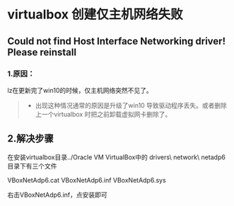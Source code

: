 # virtualbox 创建仅主机网络失败

## Could not find Host Interface Networking driver! Please reinstall

### 1.原因：

lz在更新完了win10的时候，仅主机网络突然不见了。

> - 出现这种情况通常的原因是升级了win10 导致驱动程序丢失。或者删除上一个virtualbox 时把之前卸载虚拟网卡删除了。

## 2.解决步骤

在安装virtualbox目录../Oracle VM VirtualBox中的 drivers\ network\ netadp6目录下有三个文件 

VBoxNetAdp6.cat 
VBoxNetAdp6.inf 
VBoxNetAdp6.sys 

右击VBoxNetAdp6.inf，点安装即可